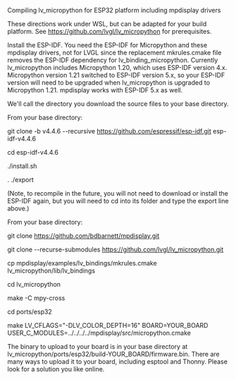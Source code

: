 Compiling lv_micropython for ESP32 platform including mpdisplay drivers

These directions work under WSL, but can be adapted for your build platform.  See https://github.com/lvgl/lv_micropython for prerequisites.


Install the ESP-IDF.  You need the ESP-IDF for Micropython and these mpdisplay drivers, not for LVGL since the replacement mkrules.cmake file removes the ESP-IDF dependency for lv_binding_micropython.  Currently lv_micropython includes Micropython 1.20, which uses ESP-IDF version 4.x.  Micropython version 1.21 switched to ESP-IDF version 5.x, so your ESP-IDF version will need to be upgraded when lv_micropython is upgraded to Micropython 1.21.  mpdisplay works with ESP-IDF 5.x as well.

We'll call the directory you download the source files to your base directory.

From your base directory:

git clone -b v4.4.6 --recursive https://github.com/espressif/esp-idf.git esp-idf-v4.4.6

cd esp-idf-v4.4.6

./install.sh

. ./export

(Note, to recompile in the future, you will not need to download or install the ESP-IDF again, but you will need to cd into its folder and type the export line above.)

From your base directory:

git clone https://github.com/bdbarnett/mpdisplay.git

git clone --recurse-submodules https://github.com/lvgl/lv_micropython.git

cp mpdisplay/examples/lv_bindings/mkrules.cmake lv_micropython/lib/lv_bindings

cd lv_micropython

make -C mpy-cross

cd ports/esp32

make LV_CFLAGS="-DLV_COLOR_DEPTH=16" BOARD=YOUR_BOARD USER_C_MODULES=../../../../mpdisplay/src/micropython.cmake

The binary to upload to your board is in your base directory at lv_micropython/ports/esp32/build-YOUR_BOARD/firmware.bin.  There are many ways to upload it to your board, including esptool and Thonny.  Please look for a solution you like online.
